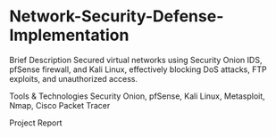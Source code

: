 # Network-Security-Defense-Implementation
Brief Description
    Secured virtual networks using Security Onion IDS, pfSense firewall, and Kali Linux, effectively blocking      DoS attacks, FTP exploits, and unauthorized access.

Tools &amp; Technologies
    Security Onion, pfSense, Kali Linux, Metasploit, Nmap, Cisco Packet Tracer

Project Report

